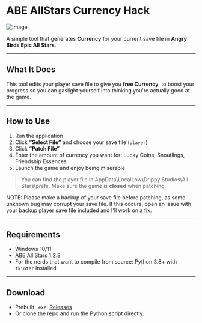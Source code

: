 # ABE AllStars Currency Hack
![image](https://github.com/user-attachments/assets/e41ae34d-9ab1-4957-abab-483bbb64a313)

A simple tool that generates **Currency** for your current save file in **Angry Birds Epic All Stars**.

---

##  What It Does

This tool edits your player save file to give you **free Currency**, to boost your progress so you can gaslight yourself into thinking you're actually good at the game.

---

## How to Use

1. Run the application
2. Click **“Select File”** and choose your save file (`player`)
3. Click **“Patch File”**
4. Enter the amount of currency you want for: Lucky Coins, Snoutlings, Friendship Essences
5. Launch the game and enjoy being miserable
>  You can find the player file in AppData\LocalLow\Drippy Studios\All Stars\prefs. Make sure the game is **closed** when patching.

NOTE: Please make a backup of your save file before patching, as some unknown bug may corrupt your save file. If this occurs, open an issue with your backup player save file included and I'll work on a fix.

---

## Requirements
- Windows 10/11
- ABE All Stars 1.2.8
- For the nerds that want to compile from source: Python 3.8+ with `tkinter` installed

---

## Download

- Prebuilt `.exe`: [Releases](https://github.com/TreacherousDev/ABE-AllStars-Currency-Hack/releases/tag/v0.3)
- Or clone the repo and run the Python script directly.




